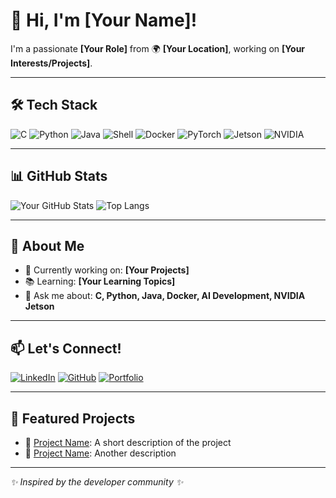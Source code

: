 # 👋 Hi, I'm [Your Name]!

I'm a passionate **[Your Role]** from 🌍 **[Your Location]**, working on **[Your Interests/Projects]**.

---

## 🛠️ Tech Stack

![C](https://capsule-render.vercel.app/api?type=waving&color=auto&height=100&section=header&text=C&fontSize=20&fontAlign=85)
![Python](https://capsule-render.vercel.app/api?type=waving&color=blue&height=100&section=header&text=Python&fontSize=20&fontAlign=80)
![Java](https://capsule-render.vercel.app/api?type=waving&color=orange&height=100&section=header&text=Java&fontSize=20&fontAlign=70)
![Shell](https://capsule-render.vercel.app/api?type=waving&color=green&height=100&section=header&text=Shell&fontSize=20&fontAlign=60)
![Docker](https://capsule-render.vercel.app/api?type=waving&color=blue&height=100&section=header&text=Docker&fontSize=20&fontAlign=50)
![PyTorch](https://capsule-render.vercel.app/api?type=waving&color=red&height=100&section=header&text=PyTorch&fontSize=20&fontAlign=40)
![Jetson](https://capsule-render.vercel.app/api?type=waving&color=lime&height=100&section=header&text=Jetson&fontSize=20&fontAlign=30)
![NVIDIA](https://capsule-render.vercel.app/api?type=waving&color=lime&height=100&section=header&text=NVIDIA&fontSize=20&fontAlign=20)

---

## 📊 GitHub Stats
![Your GitHub Stats](https://github-readme-stats.vercel.app/api?username=your-username&show_icons=true&theme=dark)
![Top Langs](https://github-readme-stats.vercel.app/api/top-langs/?username=your-username&layout=compact&theme=dark)

---

## 🌱 About Me
- 🔭 Currently working on: **[Your Projects]**
- 📚 Learning: **[Your Learning Topics]**
- 💬 Ask me about: **C, Python, Java, Docker, AI Development, NVIDIA Jetson**

---

## 📫 Let's Connect!
[![LinkedIn](https://img.shields.io/badge/-LinkedIn-0077B5?style=flat&logo=linkedin)](https://linkedin.com/in/your-profile)
[![GitHub](https://img.shields.io/badge/-GitHub-333?style=flat&logo=github)](https://github.com/your-username)
[![Portfolio](https://img.shields.io/badge/-Portfolio-333?style=flat&logo=web)](https://your-portfolio-link)

---

## 🌟 Featured Projects
- 🚀 [Project Name](https://github.com/your-username/project-repo): A short description of the project
- 🔧 [Project Name](https://github.com/your-username/project-repo): Another description

---

*✨ Inspired by the developer community ✨*
